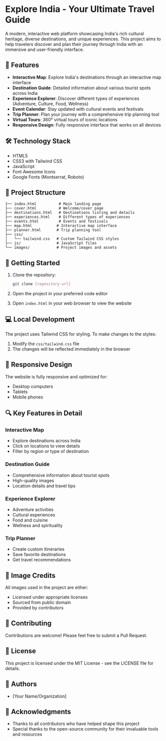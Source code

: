 # Explore India - Your Ultimate Travel Guide

A modern, interactive web platform showcasing India's rich cultural heritage, diverse destinations, and unique experiences. This project aims to help travelers discover and plan their journey through India with an immersive and user-friendly interface.

## 🌟 Features

- **Interactive Map**: Explore India's destinations through an interactive map interface
- **Destination Guide**: Detailed information about various tourist spots across India
- **Experience Explorer**: Discover different types of experiences (Adventure, Culture, Food, Wellness)
- **Event Calendar**: Stay updated with cultural events and festivals
- **Trip Planner**: Plan your journey with a comprehensive trip planning tool
- **Virtual Tours**: 360° virtual tours of iconic locations
- **Responsive Design**: Fully responsive interface that works on all devices

## 🛠️ Technology Stack

- HTML5
- CSS3 with Tailwind CSS
- JavaScript
- Font Awesome Icons
- Google Fonts (Montserrat, Roboto)

## 📁 Project Structure

```
├── index.html          # Main landing page
├── cover.html          # Welcome/cover page
├── destinations.html   # Destinations listing and details
├── experiences.html    # Different types of experiences
├── events.html         # Events and festivals
├── map.html           # Interactive map interface
├── planner.html       # Trip planning tool
├── css/
│   └── tailwind.css   # Custom Tailwind CSS styles
├── js/                # JavaScript files
└── images/            # Project images and assets
```

## 🚀 Getting Started

1. Clone the repository:
   ```bash
   git clone [repository-url]
   ```

2. Open the project in your preferred code editor

3. Open `index.html` in your web browser to view the website

## 💻 Local Development

The project uses Tailwind CSS for styling. To make changes to the styles:

1. Modify the `css/tailwind.css` file
2. The changes will be reflected immediately in the browser

## 📱 Responsive Design

The website is fully responsive and optimized for:
- Desktop computers
- Tablets
- Mobile phones

## 🔍 Key Features in Detail

### Interactive Map
- Explore destinations across India
- Click on locations to view details
- Filter by region or type of destination

### Destination Guide
- Comprehensive information about tourist spots
- High-quality images
- Location details and travel tips

### Experience Explorer
- Adventure activities
- Cultural experiences
- Food and cuisine
- Wellness and spirituality

### Trip Planner
- Create custom itineraries
- Save favorite destinations
- Get travel recommendations

## 📸 Image Credits

All images used in the project are either:
- Licensed under appropriate licenses
- Sourced from public domain
- Provided by contributors

## 🤝 Contributing

Contributions are welcome! Please feel free to submit a Pull Request.

## 📄 License

This project is licensed under the MIT License - see the LICENSE file for details.

## 👥 Authors

- [Your Name/Organization]

## 🙏 Acknowledgments

- Thanks to all contributors who have helped shape this project
- Special thanks to the open-source community for their invaluable tools and resources 